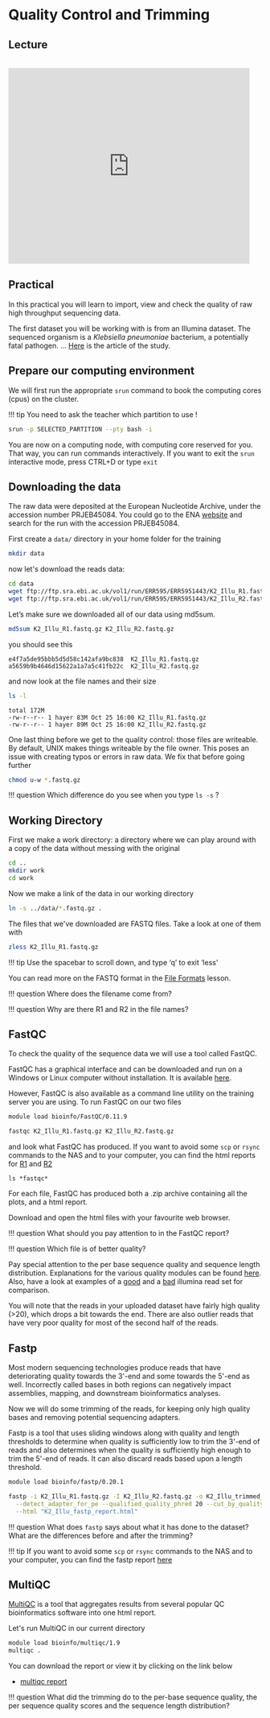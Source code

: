 # Quality Control and Trimming

## Lecture

<br>

<iframe src="https://docs.google.com/presentation/d/e/2PACX-1vR7ZN5Gc-3q5DR8CWQgyHhjUIc-6uKJnB48lDVMB7tWrt4gpZFipbJRVWfaqdxSw9n_WnMfXoFMZXds/embed?start=false&loop=false&delayms=3000" frameborder="0" width="480" height="389" allowfullscreen="true" mozallowfullscreen="true" webkitallowfullscreen="true"></iframe>

## Practical

In this practical you will learn to import, view and check the quality of raw high throughput sequencing data.

The first dataset you will be working with is from an Illumina dataset.
The sequenced organism is a *Klebsiella pneumoniae* bacterium, a potentially fatal pathogen.
...
[Here](https://www.mdpi.com/2076-2607/9/12/2560/htm) is the article of the study.

## Prepare our computing environment

We will first run the appropriate `srun` command to book the computing cores (cpus) on the cluster.

!!! tip
You need to ask the teacher which partition to use !

```bash
srun -p SELECTED_PARTITION --pty bash -i
```

You are now on a computing node, with computing core reserved for you. That way, you can run commands interactively.
If you want to exit the `srun` interactive mode, press CTRL+D or type `exit`


## Downloading the data

The raw data were deposited at the European Nucleotide Archive, under the accession number PRJEB45084.
You could go to the ENA [website](http://www.ebi.ac.uk/ena) and search for the run with the accession PRJEB45084.


First create a `data/` directory in your home folder for the training

```bash
mkdir data
```

now let's download the reads data:

```bash
cd data
wget ftp://ftp.sra.ebi.ac.uk/vol1/run/ERR595/ERR5951443/K2_Illu_R1.fastq.gz
wget ftp://ftp.sra.ebi.ac.uk/vol1/run/ERR595/ERR5951443/K2_Illu_R2.fastq.gz
```

Let’s make sure we downloaded all of our data using md5sum.

```bash
md5sum K2_Illu_R1.fastq.gz K2_Illu_R2.fastq.gz
```

you should see this

```
e4f7a5de95bbb5d5d58c142afa9bc838  K2_Illu_R1.fastq.gz
a5659b9b4646d15622a1a7a5c41fb22c  K2_Illu_R2.fastq.gz
```

and now look at the file names and their size

```bash
ls -l
```

```
total 172M
-rw-r--r-- 1 hayer 83M Oct 25 16:00 K2_Illu_R1.fastq.gz
-rw-r--r-- 1 hayer 89M Oct 25 16:00 K2_Illu_R2.fastq.gz
```

One last thing before we get to the quality control: those files are writeable.
By default, UNIX makes things writeable by the file owner.
This poses an issue with creating typos or errors in raw data.
We fix that before going further

```bash
chmod u-w *.fastq.gz
```

!!! question
Which difference do you see when you type `ls -s` ?

## Working Directory

First we make a work directory: a directory where we can play around with a copy of the data without messing with the original

```bash
cd ..
mkdir work
cd work
```

Now we make a link of the data in our working directory

```bash
ln -s ../data/*.fastq.gz .
```

The files that we've downloaded are FASTQ files. Take a look at one of them with

```bash
zless K2_Illu_R1.fastq.gz
```

!!! tip
Use the spacebar to scroll down, and type ‘q’ to exit ‘less’

You can read more on the FASTQ format in the [File Formats](file_formats.md) lesson.

!!! question
Where does the filename come from?

!!! question
Why are there R1 and R2 in the file names?

## FastQC

To check the quality of the sequence data we will use a tool called FastQC.

FastQC has a graphical interface and can be downloaded and run on a Windows or Linux computer without installation.
It is available [here](http://www.bioinformatics.babraham.ac.uk/projects/fastqc/).

However, FastQC is also available as a command line utility on the training server you are using.
To run FastQC on our two files

```bash
module load bioinfo/FastQC/0.11.9

fastqc K2_Illu_R1.fastq.gz K2_Illu_R2.fastq.gz
```

and look what FastQC has produced.
If you want to avoid some `scp` or `rsync` commands to the NAS and to your computer, you can find the
html reports for [R1](data/qc/K2_Illu_R1_fastqc.html) and [R2](data/qc/K2_Illu_R2_fastqc.html)

```
ls *fastqc*
```

For each file, FastQC has produced both a .zip archive containing all the plots, and a html report.

Download and open the html files with your favourite web browser.

!!! question
What should you pay attention to in the FastQC report?

!!! question
Which file is of better quality?

Pay special attention to the per base sequence quality and sequence length distribution.
Explanations for the various quality modules can be found [here](http://www.bioinformatics.babraham.ac.uk/projects/fastqc/Help/3%20Analysis%20Modules/).
Also, have a look at examples of a [good](http://www.bioinformatics.babraham.ac.uk/projects/fastqc/good_sequence_short_fastqc.html) and a [bad](http://www.bioinformatics.babraham.ac.uk/projects/fastqc/bad_sequence_fastqc.html) illumina read set for comparison.

You will note that the reads in your uploaded dataset have fairly high quality (>20), which drops a bit towards the end. There are also outlier reads that have very poor quality for most of the second half of the reads.

## Fastp
Most modern sequencing technologies produce reads that have deteriorating quality towards the 3'-end and some towards the 5'-end as well.
Incorrectly called bases in both regions can negatively impact assemblies, mapping, and downstream bioinformatics analyses.

Now we will do some trimming of the reads, for keeping only high quality bases and removing potential sequencing adapters.

Fastp is a tool that uses sliding windows along with quality and length thresholds to determine when quality is sufficiently low to trim the 3'-end of reads and also determines when the quality is sufficiently high enough to trim the 5'-end of reads. It can also discard reads based upon a length threshold.

```bash
module load bioinfo/fastp/0.20.1

fastp -i K2_Illu_R1.fastq.gz -I K2_Illu_R2.fastq.gz -o K2_Illu_trimmed_R1.fastq.gz -O K2_Illu_trimmed_R2.fastq.gz \
  --detect_adapter_for_pe --qualified_quality_phred 20 --cut_by_quality5 --cut_by_quality3 \
  --html "K2_Illu_fastp_report.html"
```

!!! question
What does `fastp` says about what it has done to the dataset?
What are the differences before and after the trimming?

!!! tip
If you want to avoid some `scp` or `rsync` commands to the NAS and to your computer, you can find the
fastp report [here](data/qc/K2_Illu_fastp_report.html)

## MultiQC

[MultiQC](http://multiqc.info) is a tool that aggregates results from several popular QC bioinformatics software into one html report.

Let's run MultiQC in our current directory

```bash
module load bioinfo/multiqc/1.9
multiqc .
```

You can download the report or view it by clicking on the link below

- [multiqc report](data/qc/K2_Illu_multiqc_report.html)

!!! question
What did the trimming do to the per-base sequence quality, the per sequence quality scores and the sequence length distribution?
